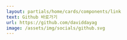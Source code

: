 ```yaml
---
layout: partials/home/cards/components/link
text: Github 바로가기
url: https://github.com/daviddayag
image: /assets/img/socials/github.svg
---
```

